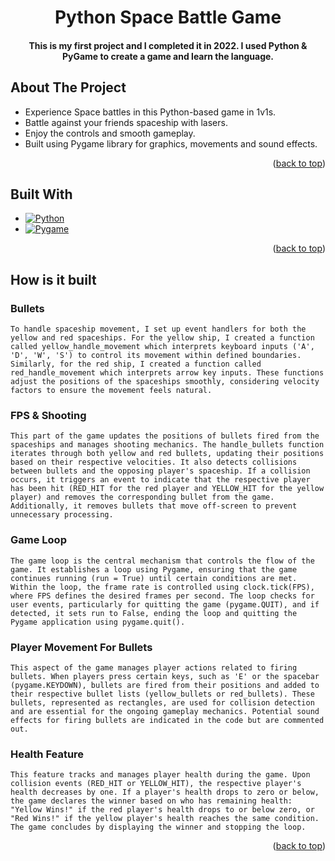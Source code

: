 <div id="readme-top"></div>

  <h1 align="center">Python Space Battle Game</h1>

  <h4 align="center">
This is my first project and I completed it in 2022. I used Python & PyGame to create a game and learn the language.
    <br />
</h4>

## About The Project

- Experience Space battles in this Python-based game in 1v1s.
- Battle against your friends spaceship with lasers.
- Enjoy the controls and smooth gameplay.
- Built using Pygame library for graphics, movements and sound effects.

<p align="right">(<a href="#readme-top">back to top</a>)</p>

## Built With

* [![Python][Python.com]][Python-url]
* [![Pygame][Pygame.com]][Pygame-url]

<p align="right">(<a href="#readme-top">back to top</a>)</p>

## How is it built

### Bullets
```
To handle spaceship movement, I set up event handlers for both the yellow and red spaceships. For the yellow ship, I created a function called yellow_handle_movement which interprets keyboard inputs ('A', 'D', 'W', 'S') to control its movement within defined boundaries. Similarly, for the red ship, I created a function called red_handle_movement which interprets arrow key inputs. These functions adjust the positions of the spaceships smoothly, considering velocity factors to ensure the movement feels natural.
```

### FPS & Shooting
```
This part of the game updates the positions of bullets fired from the spaceships and manages shooting mechanics. The handle_bullets function iterates through both yellow and red bullets, updating their positions based on their respective velocities. It also detects collisions between bullets and the opposing player's spaceship. If a collision occurs, it triggers an event to indicate that the respective player has been hit (RED_HIT for the red player and YELLOW_HIT for the yellow player) and removes the corresponding bullet from the game. Additionally, it removes bullets that move off-screen to prevent unnecessary processing.
```

### Game Loop
```
The game loop is the central mechanism that controls the flow of the game. It establishes a loop using Pygame, ensuring that the game continues running (run = True) until certain conditions are met. Within the loop, the frame rate is controlled using clock.tick(FPS), where FPS defines the desired frames per second. The loop checks for user events, particularly for quitting the game (pygame.QUIT), and if detected, it sets run to False, ending the loop and quitting the Pygame application using pygame.quit().
```

### Player Movement For Bullets
```
This aspect of the game manages player actions related to firing bullets. When players press certain keys, such as 'E' or the spacebar (pygame.KEYDOWN), bullets are fired from their positions and added to their respective bullet lists (yellow_bullets or red_bullets). These bullets, represented as rectangles, are used for collision detection and are essential for the ongoing gameplay mechanics. Potential sound effects for firing bullets are indicated in the code but are commented out.
```

### Health Feature
```
This feature tracks and manages player health during the game. Upon collision events (RED_HIT or YELLOW_HIT), the respective player's health decreases by one. If a player's health drops to zero or below, the game declares the winner based on who has remaining health: "Yellow Wins!" if the red player's health drops to or below zero, or "Red Wins!" if the yellow player's health reaches the same condition. The game concludes by displaying the winner and stopping the loop.
```

<p align="right">(<a href="#readme-top">back to top</a>)</p>

[Python.com]: https://img.shields.io/badge/Python-blue?logo=python&logoColor=white&style=flat-square
[Python-url]: https://www.python.org/

[Pygame.com]: https://img.shields.io/badge/PyGame-green?logo=python&logoColor=white&style=flat-square
[Pygame-url]: https://www.pygame.org/docs/